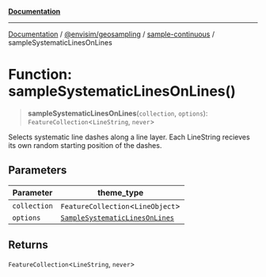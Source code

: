[**Documentation**](../../../../README.md)

---

[Documentation](../../../../README.md) / [@envisim/geosampling](../../README.md) / [sample-continuous](../README.md) / sampleSystematicLinesOnLines

# Function: sampleSystematicLinesOnLines()

> **sampleSystematicLinesOnLines**(`collection`, `options`): `FeatureCollection`\<`LineString`, `never`\>

Selects systematic line dashes along a line layer. Each LineString recieves its
own random starting position of the dashes.

## Parameters

| Parameter    | theme_type                                                                        |
| ------------ | --------------------------------------------------------------------------------- |
| `collection` | `FeatureCollection`\<`LineObject`\>                                               |
| `options`    | [`SampleSystematicLinesOnLines`](../type-aliases/SampleSystematicLinesOnLines.md) |

## Returns

`FeatureCollection`\<`LineString`, `never`\>
